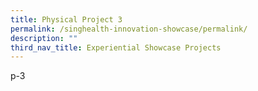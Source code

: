 ```yaml
---
title: Physical Project 3
permalink: /singhealth-innovation-showcase/permalink/
description: ""
third_nav_title: Experiential Showcase Projects
---
```

p-3